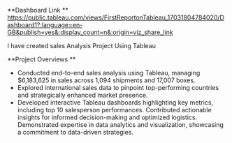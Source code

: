 **Dashboard Link **  https://public.tableau.com/views/FirstReportonTableau_17031804784020/Dashboard1?:language=en-GB&publish=yes&:display_count=n&:origin=viz_share_link

I have created sales Analysis Project Using Tableau 

**Project Overviews **

*  Conducted end-to-end sales analysis using Tableau, managing $6,183,625 in sales across 1,094 shipments and 17,007 boxes.
*  Explored international sales data to pinpoint top-performing countries and strategically enhanced market presence.
*  Developed interactive Tableau dashboards highlighting key metrics, including top 10 salesperson performances. Contributed actionable insights for informed decision-making and optimized logistics. Demonstrated 
   expertise in data analytics and visualization, showcasing a commitment to data-driven strategies.
